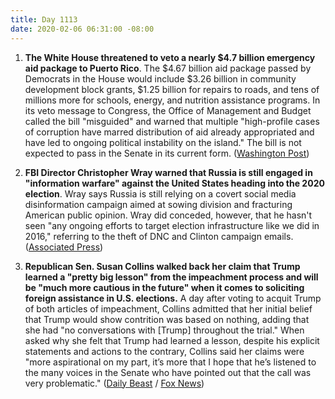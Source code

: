 ```yaml
---
title: Day 1113
date: 2020-02-06 06:31:00 -08:00
---
```


1. **The White House threatened to veto a nearly $4.7 billion emergency aid package to Puerto Rico**. The $4.67 billion aid package passed by Democrats in the House would include $3.26 billion in community development block grants, $1.25 billion for repairs to roads, and tens of millions more for schools, energy, and nutrition assistance programs. In its veto message to Congress, the Office of Management and Budget called the bill "misguided" and warned that multiple "high-profile cases of corruption have marred distribution of aid already appropriated and have led to ongoing political instability on the island." The bill is not expected to pass in the Senate in its current form. ([Washington Post](https://www.washingtonpost.com/us-policy/2020/02/05/white-house-threatens-veto-puerto-rico-earthquake-aid-package-ahead-house-vote/))

2. **FBI Director Christopher Wray warned that Russia is still engaged in "information warfare" against the United States heading into the 2020 election**. Wray says Russia is still relying on a covert social media disinformation campaign aimed at sowing division and fracturing American public opinion. Wray did conceded, however, that he hasn't seen "any ongoing efforts to target election infrastructure like we did in 2016," referring to the theft of DNC and Clinton campaign emails. ([Associated Press](https://apnews.com/e57864ade7bb75dfccf1d42033c82bb9))

3. **Republican Sen. Susan Collins walked back her claim that Trump learned a "pretty big lesson" from the impeachment process and will be "much more cautious in the future" when it comes to soliciting foreign assistance in U.S. elections.** A day after voting to acquit Trump of both articles of impeachment, Collins admitted that her initial belief that Trump would show contrition was based on nothing, adding that she had "no conversations with \[Trump\] throughout the trial." When asked why she felt that Trump had learned a lesson, despite his explicit statements and actions to the contrary, Collins said her claims were "more aspirational on my part, it’s more that I hope that he’s listened to the many voices in the Senate who have pointed out that the call was very problematic." ([Daily Beast](https://www.thedailybeast.com/susan-collins-admits-trump-may-not-have-learned-his-lesson) / [Fox News](https://youtu.be/ARP9m7-PzJU))